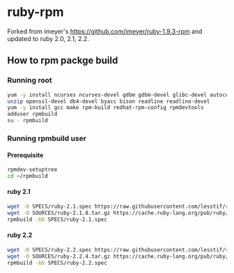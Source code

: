 ruby-rpm
========

Forked from imeyer's https://github.com/imeyer/ruby-1.9.3-rpm and updated to ruby 2.0, 2.1, 2.2.

## How to rpm packge build ##

### Running root ###

```bash
yum -y install ncurses ncurses-devel gdbm gdbm-devel glibc-devel autoconf gcc
unzip openssl-devel db4-devel byacc bison readline readline-devel 
yum -y install gcc make rpm-build redhat-rpm-config rpmdevtools
adduser rpmbuild
su - rpmbuild
```

### Running rpmbuild user ####

#### Prerequisite

```sh
rpmdev-setuptree
cd ~/rpmbuild
```

#### ruby 2.1

```sh
wget -O SPECS/ruby-2.1.spec https://raw.githubusercontent.com/lesstif/ruby-rpm/master/ruby-2.1.spec 
wget -O SOURCES/ruby-2.1.8.tar.gz https://cache.ruby-lang.org/pub/ruby/2.1/ruby-2.1.8.tar.gz
rpmbuild -bb SPECS/ruby-2.1.spec 
```

#### ruby 2.2 ####

```sh
wget -O SPECS/ruby-2.2.spec https://raw.githubusercontent.com/lesstif/ruby-rpm/master/ruby-2.2.spec 
wget -O SOURCES/ruby-2.2.4.tar.gz https://cache.ruby-lang.org/pub/ruby/2.2/ruby-2.2.4.tar.gz
rpmbuild -bb SPECS/ruby-2.2.spec 
```
